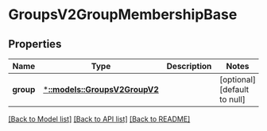# GroupsV2GroupMembershipBase

## Properties
Name | Type | Description | Notes
------------ | ------------- | ------------- | -------------
**group** | [***::models::GroupsV2GroupV2**](GroupsV2.GroupV2.md) |  | [optional] [default to null]

[[Back to Model list]](../README.md#documentation-for-models) [[Back to API list]](../README.md#documentation-for-api-endpoints) [[Back to README]](../README.md)


